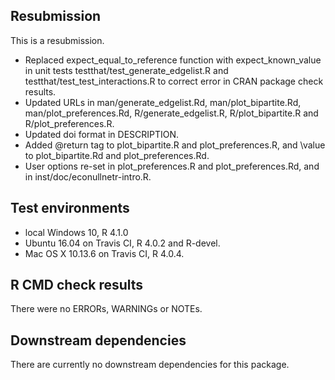 ## Resubmission
This is a resubmission. 
* Replaced expect_equal_to_reference function with expect_known_value in unit tests testthat/test_generate_edgelist.R and testthat/test_test_interactions.R to correct error in CRAN package check results.
* Updated URLs in man/generate_edgelist.Rd, man/plot_bipartite.Rd, man/plot_preferences.Rd, R/generate_edgelist.R, R/plot_bipartite.R and R/plot_preferences.R.
* Updated doi format in DESCRIPTION.
* Added @return tag to plot_bipartite.R and plot_preferences.R, and \value to plot_bipartite.Rd and plot_preferences.Rd.
* User options re-set in plot_preferences.R and plot_preferences.Rd, and in inst/doc/econullnetr-intro.R.

## Test environments
* local Windows 10, R 4.1.0
* Ubuntu 16.04 on Travis CI, R 4.0.2 and R-devel.
* Mac OS X 10.13.6 on Travis CI, R 4.0.4.

## R CMD check results
There were no ERRORs, WARNINGs or NOTEs.

## Downstream dependencies
There are currently no downstream dependencies for this package.
